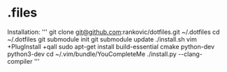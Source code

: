 # .files

Installation:
'''
git clone git@github.com:rankovic/dotfiles.git ~/.dotfiles
cd ~/.dotfiles
git submodule init
git submodule update
./install.sh
vim +PlugInstall +qall
sudo apt-get install build-essential cmake python-dev python3-dev
cd ~/.vim/bundle/YouCompleteMe
./install.py --clang-compiler
'''
